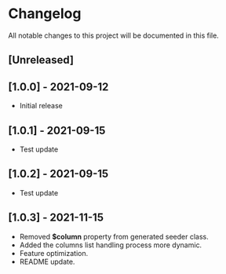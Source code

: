# Changelog
All notable changes to this project will be documented in this file.

## [Unreleased]


## [1.0.0] - 2021-09-12
- Initial release

## [1.0.1] - 2021-09-15
- Test update

## [1.0.2] - 2021-09-15
- Test update

## [1.0.3] - 2021-11-15
- Removed **$column** property from generated seeder class.
- Added the columns list handling process more dynamic.
- Feature optimization. 
- README update.